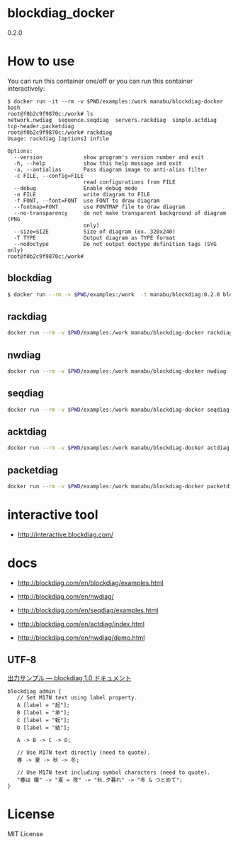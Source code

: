 # blockdiag_docker

0.2.0

# How to use

You can run this container one/off or you can run this container interactively:

```
$ docker run -it --rm -v $PWD/examples:/work manabu/blockdiag-docker bash
root@f0b2c9f9870c:/work# ls
network.nwdiag	sequence.seqdiag  servers.rackdiag  simple.actdiag  tcp-header.packetdiag
root@f0b2c9f9870c:/work# rackdiag
Usage: rackdiag [options] infile

Options:
  --version             show program's version number and exit
  -h, --help            show this help message and exit
  -a, --antialias       Pass diagram image to anti-alias filter
  -c FILE, --config=FILE
                        read configurations from FILE
  --debug               Enable debug mode
  -o FILE               write diagram to FILE
  -f FONT, --font=FONT  use FONT to draw diagram
  --fontmap=FONT        use FONTMAP file to draw diagram
  --no-transparency     do not make transparent background of diagram (PNG
                        only)
  --size=SIZE           Size of diagram (ex. 320x240)
  -T TYPE               Output diagram as TYPE format
  --nodoctype           Do not output doctype definition tags (SVG only)
root@f0b2c9f9870c:/work#
```


## blockdiag

```sh
$ docker run --rm -v $PWD/examples:/work  -t manabu/blockdiag:0.2.0 blockdiag *.diag
```

## rackdiag

```sh
docker run --rm -v $PWD/examples:/work manabu/blockdiag-docker rackdiag -T svg *.rackdiag
```

## nwdiag

```sh
docker run --rm -v $PWD/examples:/work manabu/blockdiag-docker nwdiag -T svg *.nwdiag
```

## seqdiag

```sh
docker run --rm -v $PWD/examples:/work manabu/blockdiag-docker seqdiag -T svg *.seqdiag
```

## acktdiag

```sh
docker run --rm -v $PWD/examples:/work manabu/blockdiag-docker actdiag -T svg *.actdiag
```

## packetdiag

```sh
docker run --rm -v $PWD/examples:/work manabu/blockdiag-docker packetdiag -T svg *.packetdiag
```

# interactive tool

- http://interactive.blockdiag.com/


# docs

- http://blockdiag.com/en/blockdiag/examples.html
- http://blockdiag.com/en/nwdiag/
- http://blockdiag.com/en/seqdiag/examples.html
- http://blockdiag.com/en/actdiag/index.html

- http://blockdiag.com/en/nwdiag/demo.html




## UTF-8

[出力サンプル — blockdiag 1.0 ドキュメント](http://blockdiag.com/ja/blockdiag/examples.html#mutlilingualization "出力サンプル — blockdiag 1.0 ドキュメント")


```
blockdiag admin {
   // Set M17N text using label property.
   A [label = "起"];
   B [label = "承"];
   C [label = "転"];
   D [label = "結"];

   A -> B -> C -> D;

   // Use M17N text directly (need to quote).
   春 -> 夏 -> 秋 -> 冬;

   // Use M17N text including symbol characters (need to quote).
   "春は 曙" -> "夏 = 夜" -> "秋.夕暮れ" -> "冬 & つとめて";
}
```

# License
MIT License

